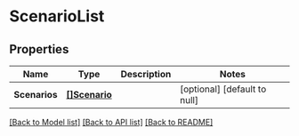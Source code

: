 # ScenarioList

## Properties
Name | Type | Description | Notes
------------ | ------------- | ------------- | -------------
**Scenarios** | [**[]Scenario**](Scenario.md) |  | [optional] [default to null]

[[Back to Model list]](../README.md#documentation-for-models) [[Back to API list]](../README.md#documentation-for-api-endpoints) [[Back to README]](../README.md)


